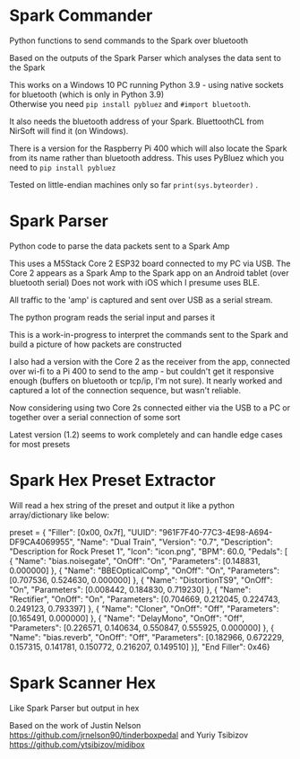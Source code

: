 # Spark Commander

Python functions to send commands to the Spark over bluetooth

Based on the outputs of the Spark Parser which analyses the data sent to the Spark  

This works on a Windows 10 PC running Python 3.9 - using native sockets for bluetooth (which is only in Python 3.9)  
Otherwise you need ``` pip install pybluez ``` and ```#import bluetooth```.

It also needs the bluetooth address of your Spark. BluettoothCL from NirSoft will find it (on Windows).

There is a version for the Raspberry Pi 400 which will also locate the Spark from its name rather than bluetooth address.  This uses PyBluez which you need to  ```pip install pybluez```   

Tested on little-endian machines only so far ```print(sys.byteorder)``` .  

# Spark Parser

Python code to parse the data packets sent to a Spark Amp

This uses a M5Stack Core 2 ESP32 board connected to my PC via USB.
The Core 2 appears as a Spark Amp to the Spark app on an Android tablet (over bluetooth serial)
Does not work with iOS which I presume uses BLE.

All traffic to the 'amp' is captured and sent over USB as a serial stream.

The python program reads the serial input and parses it

This is a work-in-progress to interpret the commands sent to the Spark and build a picture of how packets are constructed

I also had a version with the Core 2 as the receiver from the app, connected over wi-fi to a Pi 400 to send to the amp - but couldn't get it responsive enough (buffers on bluetooth or tcp/ip, I'm not sure). It nearly worked and captured a lot of the connection sequence, but wasn't reliable.

Now considering using two Core 2s connected either via the USB to a PC or together over a serial connection of some sort  

Latest version (1.2) seems to work completely and can handle edge cases for most presets

# Spark Hex Preset Extractor

Will read a hex string of the preset and output it like a python array/dictionary like below:

preset = { 
	"Filler": [0x00, 0x7f], 
	"UUID": "961F7F40-77C3-4E98-A694-DF9CA4069955",
	"Name": "Dual Train",
	"Version": "0.7",
	"Description": "Description for Rock Preset 1",
	"Icon": "icon.png",
	"BPM": 60.0,
	"Pedals": [ { 
		"Name": "bias.noisegate",
		"OnOff": "On",
		"Parameters": [0.148831, 0.000000] }, { 
		"Name": "BBEOpticalComp",
		"OnOff": "On",
		"Parameters": [0.707536, 0.524630, 0.000000] }, { 
		"Name": "DistortionTS9",
		"OnOff": "On",
		"Parameters": [0.008442, 0.184830, 0.719230] }, { 
		"Name": "Rectifier",
		"OnOff": "On",
		"Parameters": [0.704669, 0.212045, 0.224743, 0.249123, 0.793397] }, { 
		"Name": "Cloner",
		"OnOff": "Off",
		"Parameters": [0.165491, 0.000000] }, { 
		"Name": "DelayMono",
		"OnOff": "Off",
		"Parameters": [0.226571, 0.140634, 0.550847, 0.555925, 0.000000] }, { 
		"Name": "bias.reverb",
		"OnOff": "Off",
		"Parameters": [0.182966, 0.672229, 0.157315, 0.141781, 0.150772, 0.216207, 0.149510] }], 
	"End Filler": 0x46}

# Spark Scanner Hex

Like Spark Parser but output in hex

Based on the work of Justin Nelson https://github.com/jrnelson90/tinderboxpedal and Yuriy Tsibizov https://github.com/ytsibizov/midibox

